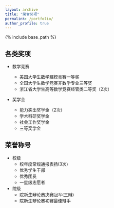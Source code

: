 ```yaml
---
layout: archive
title: "荣誉奖项"
permalink: /portfolio/
author_profile: true
---
```


{% include base_path %}


## 各类奖项

* 数学竞赛
  * 美国大学生数学建模竞赛一等奖
  * 全国大学生数学竞赛非数学专业三等奖
  * 浙江省大学生高等数学竞赛经管类二等奖（2次）
   
* 奖学金
  * 能力突出奖学金（2次）
  * 学术科研奖学金
  * 社会工作奖学金
  * 三等奖学金


## 荣誉称号
* 校级
  * 校年度常规通报表扬(3次)
  * 优秀学生干部
  * 优秀团员
  * 一星级志愿者
* 院级
  * 院新生辩论赛决赛冠军(三辩)
  * 院新生辩论赛初赛最佳辩手

